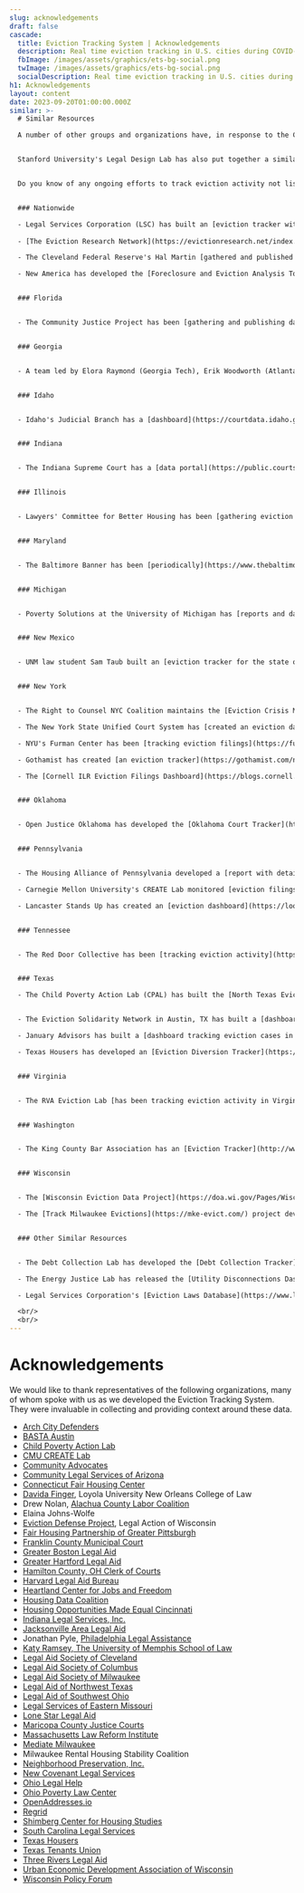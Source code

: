 ```yaml
---
slug: acknowledgements
draft: false
cascade:
  title: Eviction Tracking System | Acknowledgements
  description: Real time eviction tracking in U.S. cities during COVID-19.
  fbImage: /images/assets/graphics/ets-bg-social.png
  twImage: /images/assets/graphics/ets-bg-social.png
  socialDescription: Real time eviction tracking in U.S. cities during COVID-19.
h1: Acknowledgements
layout: content
date: 2023-09-20T01:00:00.000Z
similar: >-
  # Similar Resources

  A number of other groups and organizations have, in response to the COVID-19 pandemic, produced systems to track eviction filings in real-time. Below we list some of those resources.


  Stanford University's Legal Design Lab has also put together a similar, [expansive list of data resources](https://evictioninnovation.org/landscape/data/) on housing, evictions, and court filings.


  Do you know of any ongoing efforts to track eviction activity not listed here? Feel free to contact [research@evictionlab.org](mailto:research@evictionlab.org).


  ### Nationwide

  - Legal Services Corporation (LSC) has built an [eviction tracker with filing data on several states and hundreds of counties](https://www.lsctracker.org/summary).
  
  - [T﻿he Eviction Research Network](https://evictionresearch.net/index.html) collects, analyzes, and maps eviction data while helping other researchers map and analyze theirs. They track and map eviction data in several states across the country.

  - The Cleveland Federal Reserve's Hal Martin [gathered and published data](https://www.clevelandfed.org/publications/cd-reports/2020/db-20200902-data-updates-measuring-evictions-during-the-covid-19-crisis) in dozens of jurisdictions through the end of 2022.

  - New America has developed the [Foreclosure and Eviction Analysis Tool (FEAT)](https://www.newamerica.org/future-land-housing/eviction-and-foreclosure-data/about/the-foreclosure-and-eviction-analysis-tool-feat/), designed to allow communities to input and analyze their own eviction data.


  ### Florida


  - The Community Justice Project has been [gathering and publishing data](http://communityjusticeproject.com/evictiondata) on eviction filings, writs of possession, and legal representation in Miami-Dade County.


  ### Georgia


  - A team led by Elora Raymond (Georgia Tech), Erik Woodworth (Atlanta Regional Commission), and Sarah Stein (Federal Reserve Bank of Atlanta) have constructed the [Atlanta Region Eviction Tracker](https://metroatlhousing.org/atlanta-region-eviction-tracker/).


  ### Idaho


  - Idaho's Judicial Branch has a [dashboard](https://courtdata.idaho.gov/Charge)of civil case counts in the state that can allow users to see eviction case levels over time.


  ### Indiana


  - The Indiana Supreme Court has a [data portal](https://public.courts.in.gov/ICOR/) with counts of annual eviction cases.


  ### Illinois


  - L﻿awyers' Committee for Better Housing has been [gathering eviction data](https://eviction.lcbh.org/) in Chicago in years prior had been [tracking eviction data in Chicago](https://eviction.lcbh.org/reports/eviction-tracking-monthly) up through May 2021.


  ### Maryland


  - The Baltimore Banner has been [periodically](https://www.thebaltimorebanner.com/community/housing/evictions-rising-maryland-pandemic-moratorium-CAQYBQYERVDM3PHLUI4KGE6Q5A/) gathering and [reporting on](https://www.thebaltimorebanner.com/community/housing/for-some-maryland-landlords-filing-for-eviction-is-a-monthly-routine-tenants-pay-the-price-HSUABD736VAUZOKX7VZDTR2L3A/) data of eviction case levels in Maryland.


  ### Michigan


  - Poverty Solutions at the University of Michigan has [reports and data tools](https://poverty.umich.edu/research-funding-opportunities/data-tools/michigan-evictions/) on eviction in the state of Michigan.


  ### New Mexico


  - UNM law student Sam Taub built an [eviction tracker for the state of New Mexico](https://web.archive.org/web/20230610181035/http://www.nmevictions.org/), which was updated through April 2022.


  ### New York


  - The Right to Counsel NYC Coalition maintains the [Eviction Crisis Monitor](https://www.righttocounselnyc.org/evictioncrisismonitor) in New York City.

  - The New York State Unified Court System has [created an eviction dashboard](https://ww2.nycourts.gov/lt-evictions-33576), updated on a weekly basis.

  - NYU's Furman Center has been [tracking eviction filings](https://furmancenter.org/eviction-tracker) and warrants in New York City.

  - Gothamist has created [an eviction tracker](https://gothamist.com/news/nycs-eviction-hotspots-tracking-the-10k-removals-since-moratorium-ended), reporting data on filing trends and hotspots in New York City.

  - The [Cornell ILR Eviction Filings Dashboard](https://blogs.cornell.edu/nysevictions/) tracks and reports data on eviction filings in New York by county, zip code, and state legislative districts.


  ### Oklahoma


  - Open Justice Oklahoma has developed the [Oklahoma Court Tracker](https://openjustice.okpolicy.org/blog/oklahoma-court-tracker/), which counts evictions filed across the state of Oklahoma since March 15th, 2020.


  ### Pennsylvania


  - The Housing Alliance of Pennsylvania developed a [report with detailed eviction data](https://housingalliancepa.org/eviction-data-report/) through 2021 in Pennsylvania.

  - Carnegie Mellon University's CREATE Lab monitored [eviction filings in Pittsburgh, PA](http://evict-response.earthtime.org/).

  - Lancaster Stands Up has created an [eviction dashboard](https://lookerstudio.google.com/u/0/reporting/ad9a4d86-a85f-493e-b41e-e25ca17b481c/page/p_6x6uy757lc?s=g5zUeMsgG14) tracking cases across Pennsylvania.


  ### Tennessee


  - The Red Door Collective has been [tracking eviction activity](https://reddoorcollective.org/trends) in Davidson County.


  ### Texas

  - The Child Poverty Action Lab (CPAL) has built the [North Texas Eviction Project](https://northtexasevictions.org/) to track eviction filings in the Dallas-Fort Worth area.


  - The Eviction Solidarity Network in Austin, TX has built a [dashboard to track eviction filings in Travis County](https://trla.maps.arcgis.com/apps/opsdashboard/index.html#/8f5beb8367f44d30aa2ed6eeb2b3b3e4).

  - January Advisors has built a [dashboard tracking eviction cases in Harris County, TX](https://www.januaryadvisors.com/evictions/).

  - Texas Housers has developed an [Eviction Diversion Tracker](https://texashousers.org/dashboard/#dashboard-evictions) which details out emergency rent relief distribution and eviction cases throughout the state of Texas.


  ### Virginia


  - The RVA Eviction Lab [has been tracking eviction activity in Virginia](https://rampages.us/rvaevictionlab/), producing detailed reports on eviction filings, eviction judgments, legal representation, and more.


  ### Washington


  - The King County Bar Association has an [Eviction Tracker](http://www.kcba.org/For-the-Public/Free-Legal-Assistance/Housing-Justice-Project/HJP-Heat-Map) for King County, WA.


  ### Wisconsin


  - The [Wisconsin Eviction Data Project](https://doa.wi.gov/Pages/Wisconsin-Eviction-Data-Project.aspx) was developed by the Wisconsin Interagency Council on Homelessness to track eviction filings and judgments in the state.

  - The [Track Milwaukee Evictions](https://mke-evict.com/) project developed out of a partnership between the Medical College of Wisconsin Institute for Health Equity's Division of Epidemiology, Legal Action of Wisconsin, the Milwaukee City Attorney's Office, and the Milwaukee Department of Neighborhood Services.


  ### Other Similar Resources


  - The Debt Collection Lab has developed the [Debt Collection Tracker](https://debtcollectionlab.org/lawsuit-tracker) to monitor the number of debt cases being filed across the United States

  - The Energy Justice Lab has released the [Utility Disconnections Dashboard](https://utilitydisconnections.org/), tracking disconnections nationwide.

  - Legal Services Corporation's [Eviction Laws Database](https://www.lsc.gov/initiatives/effect-state-local-laws-evictions/lsc-eviction-laws-database) is an online tool that allows users to explore the variation in eviction laws across the United States. It is a partnership with the Center for Public Health Law Research at Temple University's Beasley School of Law.

  <br/>
  <br/>
---
```

# Acknowledgements

We would like to thank representatives of the following organizations, many of whom spoke with us as we developed the Eviction Tracking System. They were invaluable in collecting and providing context around these data. 

* [Arch City Defenders](https://www.archcitydefenders.org/)
* [BASTA Austin](http://www.bastaaustin.org/)
* [Child Poverty Action Lab](https://childpovertyactionlab.org/)
* [CMU CREATE Lab](https://www.cmucreatelab.org/home)
* [Community Advocates](https://communityadvocates.net/)
* [Community Legal Services of Arizona](https://clsaz.org/)
* [Connecticut Fair Housing Center](https://www.ctfairhousing.org/)
* [Davida Finger](https://law.loyno.edu/academics/faculty-and-staff-directory/davida-finger), Loyola University New Orleans College of Law
* Drew Nolan, [Alachua County Labor Coalition](https://laborcoalition.org/)
* Elaina Johns-Wolfe
* [Eviction Defense Project](https://www.legalaction.org/services/eviction-defense-project-milwaukee), Legal Action of Wisconsin
* [Fair Housing Partnership of Greater Pittsburgh](https://fhp.org/)
* [Franklin County Municipal Court](http://www.fcmcclerk.com/)
* [Greater Boston Legal Aid](https://www.gbls.org/)
* [Greater Hartford Legal Aid](https://www.ghla.org/)
* [Hamilton County, OH Clerk of Courts](https://www.courtclerk.org/general-information/about-the-clerk/meet-aftab-pureval/)
* [Harvard Legal Aid Bureau](https://hls.harvard.edu/dept/clinical/clinics/harvard-legal-aid-bureau/)
* [Heartland Center for Jobs and Freedom](http://www.jobsandfreedom.org/)
* [Housing Data Coalition](https://www.housingdatanyc.org/)
* [Housing Opportunities Made Equal Cincinnati](https://homecincy.org/)
* [Indiana Legal Services, Inc.](https://www.indianalegalservices.org/)
* [Jacksonville Area Legal Aid](https://www.jaxlegalaid.org/)
* Jonathan Pyle, [Philadelphia Legal Assistance](https://philalegal.org/)
* [Katy Ramsey, The University of Memphis School of Law](https://www.memphis.edu/law/faculty-staff/katy_ramsey.php)
* [Legal Aid Society of Cleveland](https://lasclev.org/)
* [Legal Aid Society of Columbus](https://www.columbuslegalaid.org/)
* [Legal Aid Society of Milwaukee](https://lasmilwaukee.com/)
* [Legal Aid of Northwest Texas](http://www.lanwt.org/)
* [Legal Aid of Southwest Ohio](http://www.lasswo.org/)
* [Legal Services of Eastern Missouri](https://lsem.org/)
* [Lone Star Legal Aid](https://lonestarlegal.blog/)
* [Maricopa County Justice Courts](http://justicecourts.maricopa.gov/)
* [Massachusetts Law Reform Institute](https://www.mlri.org/)
* [Mediate Milwaukee](http://mediatewisconsin.com/)
* Milwaukee Rental Housing Stability Coalition
* [Neighborhood Preservation, Inc.](http://npimemphis.org/)
* [New Covenant Legal Services](https://newcovenantlegalservices.org/)
* [Ohio Legal Help](https://www.ohiolegalhelp.org/)
* [Ohio Poverty Law Center](https://www.ohiopovertylawcenter.org/)
* [OpenAddresses.io](https://openaddresses.io/)
* [Regrid](https://regrid.com/)
* [Shimberg Center for Housing Studies](http://www.shimberg.ufl.edu/)
* [South Carolina Legal Services](https://sclegal.org/)
* [Texas Housers](https://texashousers.org/)
* [Texas Tenants Union](https://txtenants.org/)
* [Three Rivers Legal Aid](https://www.trls.org/)
* [Urban Economic Development Association of Wisconsin](http://www.uedawi.org/default.htm)
* [Wisconsin Policy Forum](https://wispolicyforum.org/)